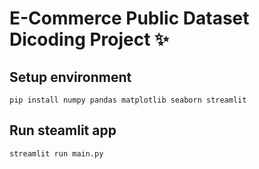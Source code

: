 # E-Commerce Public Dataset Dicoding Project ✨

## Setup environment
```
pip install numpy pandas matplotlib seaborn streamlit
```

## Run steamlit app
```
streamlit run main.py
```
